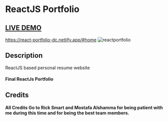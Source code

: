 # ReactJS Portfolio

## <a href="   https://react-portfolio-dc.netlify.app/#home  " target="_blank">LIVE DEMO</a>
https://react-portfolio-dc.netlify.app/#home
![reactportfolio](https://user-images.githubusercontent.com/72281065/105772211-1243f300-5f1f-11eb-96c0-0470d2748f89.JPG)

## Description

ReactJS based personal resume website

#### Final ReactJs Portfolio

## Credits

#### All Credits Go to Rick Smart and Mostafa Alshamma for being patient with me during this time and for being the best team members.
